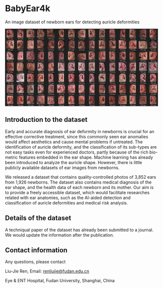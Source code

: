 # BabyEar4k
An image dataset of newborn ears for detecting auricle deformities

![demoImage](./BabyEar4k.png)

## Introduction to the dataset
Early and accurate diagnosis of ear deformity in newborns is crucial for an effective corrective treatment, 
since this commonly seen ear anomalies would affect aesthetics and cause mental problems if untreated. 
The identification of auricle deformity, and the classification of its sub-types are not easy tasks even for experienced doctors, 
partly because of the rich bio-metric features embedded in the ear shape. Machine learning has already been introduced to analyze the auricle shape. 
However, there is little publicly available datasets of ear images from newborns. 

We released a dataset that contains quality-controlled photos of 3,852 ears from 1,926 newborns. 
The dataset also contains medical diagnosis of the ear shape, and the health data of each newborn and its mother. 
Our aim is to provide a freely accessible dataset, which would facilitate researches related with ear anatomies, 
such as the AI-aided detection and classification of auricle deformities and medical risk analysis. 

## Details of the dataset
A techniqual paper of the dataset has already been submitted to a journal. We would update the information after the publication.

## Contact information
Any questions, please contact

Liu-Jie Ren, Email: renliujie@fudan.edu.cn 

Eye & ENT Hospital, Fudan University, Shanghai, China
